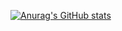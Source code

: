 [![Anurag's GitHub stats](https://github-readme-stats.vercel.app/api?username=Blaz3rd)](https://github.com/anuraghazra/github-readme-stats)
